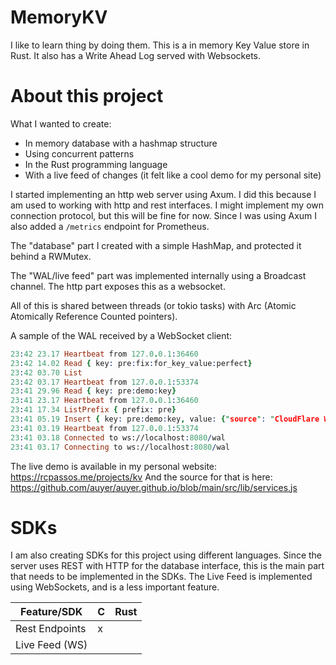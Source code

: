 # MemoryKV

I like to learn thing by doing them.
This is a in memory Key Value store in Rust. It also has a Write Ahead Log served with Websockets.

# About this project

What I wanted to create:

- In memory database with a hashmap structure
- Using concurrent patterns
- In the Rust programming language
- With a live feed of changes (it felt like a cool demo for my personal site)

I started implementing an http web server using Axum. I did this because I am used to working with http and rest interfaces. I might implement my own connection protocol, but this will be fine for now.
Since I was using Axum I also added a `/metrics` endpoint for Prometheus.

The "database" part I created with a simple HashMap, and protected it behind a RWMutex.

The "WAL/live feed" part was implemented internally using a Broadcast channel. The http part exposes this as a websocket.

All of this is shared between threads (or tokio tasks) with Arc (Atomic Atomically Reference Counted pointers).

A sample of the WAL received by a WebSocket client:

```prolog has the right colors
23:42 23.17 Heartbeat from 127.0.0.1:36460
23:42 14.02 Read { key: pre:fix:for_key_value:perfect}
23:42 03.70 List
23:42 03.17 Heartbeat from 127.0.0.1:53374
23:41 29.96 Read { key: pre:demo:key}
23:41 23.17 Heartbeat from 127.0.0.1:36460
23:41 17.34 ListPrefix { prefix: pre}
23:41 05.19 Insert { key: pre:demo:key, value: {"source": "CloudFlare Worker", "type": "WASM"} }
23:41 03.19 Heartbeat from 127.0.0.1:53374
23:41 03.18 Connected to ws://localhost:8080/wal
23:41 03.17 Connecting to ws://localhost:8080/wal
```

The live demo is available in my personal website: https://rcpassos.me/projects/kv
And the source for that is here:
https://github.com/auyer/auyer.github.io/blob/main/src/lib/services.js

# SDKs
I am also creating SDKs for this project using different languages.
Since the server uses REST with HTTP for the database interface, this is the main part that needs to be implemented in the SDKs.
The Live Feed is implemented using WebSockets, and is a less important feature.


| Feature/SDK    	| C 	| Rust 	
|----------------	|---	|------	
| Rest Endpoints 	| x 	|      	
| Live Feed (WS) 	|   	|      	
